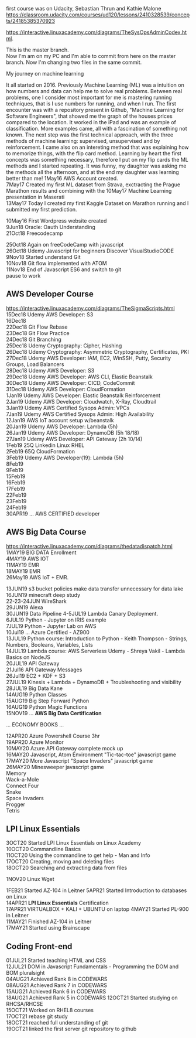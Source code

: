 first course was on Udacity, Sebastian Thrun and Kathie Malone
https://classroom.udacity.com/courses/ud120/lessons/2410328539/concepts/24185385370923

https://interactive.linuxacademy.com/diagrams/TheSysOpsAdminCodex.html.  

This is the master branch.  
Now I'm am on my PC and I'm able to commit from here on the master branch.
Now I'm changing two files in the same commit.  

My journey on machine learning

It all started on 2016. Previously Machine Learning (ML) was a intuition on how numbers and data can help me to solve real problems. Between real problems, one I consider most important for me is mastering running techniques, that is I use numbers for running, and when I run. The first encounter was with a repository present in Github, "Machine Learning for Software Engineers", that showed me the graph of the houses prices compared to the location. It worked in the iPad and was an example of classification. More examples came, all with a fascination of something not known. The next step was the first technical approach, with the three methods of machine learning: supervised, unsupervised and by reinforcement. I came also on an intereting method that was explaining how to memorize things, with the flip card method.
Learning by heart the first concepts was something necessary, therefore I put on my flip cards the ML methods and I started repeating. It was funny, my daughter was asking me the methods all the afternoon, and at the end my daughter was learning better than me!
1May16 AWS Account created.  
7May17 Created my first ML dataset from Strava, exctracting the Prague Marathon results and combining with the
10May17 Machine Learning presentation in Maserati  
13May17 Today I created my first Kaggle Dataset on Marathon running and I submitted my first prediction.  

10May16 First Wordpress website created  
9Jun18 Oracle: Oauth Understanding  
21Oct18 Freecodecamp  

25Oct18 Again on freeCodeCamp with javascript  
26Oct18 Udemy Javascript for beginners Discover VisualStudioCODE  
9Nov18 Started understand Git  
10Nov18 Git flow implemented with ATOM  
11Nov18 End of Javascript ES6 and switch to git  
pause to work  
## AWS Developer Course  
https://interactive.linuxacademy.com/diagrams/TheSigmaScripts.html  
15Dec18 Udemy AWS Developer: S3  
16Dec18  
22Dec18 Git Flow Rebase  
23Dec18 Git Flow Practice  
24Dec18 Git Branching  
25Dec18 Udemy Cryptography: Cipher, Hashing  
26Dec18 Udemy Cryptography: Asymmetric Cryptography, Certificates, PKI  
27Dec18 Udemy AWS Developer: IAM, EC2, WinSSH, Putty, Security Groups, Load Balancers  
28Dec18 Udemy AWS Developer: S3  
29Dec18 Udemy AWS Developer: AWS CLI, Elastic Beanstalk  
30Dec18 Udemy AWS Developer: CICD, CodeCommit  
31Dec18 Udemy AWS Developer: CloudFormation  
1Jan19 Udemy AWS Developer: Elastic Beanstalk Reinforcement  
2Jan19 Udemy AWS Developer: Cloudwatch, X-Ray, Cloudtrail  
3Jan19 Udemy AWS Certified Sysops Admin: VPCs  
7Jan19 Udemy AWS Certified Sysops Admin: High Availability  
12Jan19 AWS IoT account setup w/beanstalk  
20Jan19 Udemy AWS Developer: Lambda (5h)  
26Jan19 Udemy AWS Developer: DynamoDB (5h 18/18)  
27Jan19 Udemy AWS Developer: API Gateway (2h 10/14)  
1Feb19 25Q Linkedin Linux RHEL  
2Feb19 65Q CloudFormation  
3Feb19 Udemy AWS Developer(19): Lambda (5h)  
8Feb19  
9Feb19  
15Feb19  
16Feb19  
17Feb19  
22Feb19  
23Feb19  
24Feb19  
30APR19 ...  AWS CERTIFIED developer  
  
## AWS Big Data Course  
https://interactive.linuxacademy.com/diagrams/thedatadispatch.html  
1MAY19 BIG DATA Enrollment  
4MAY19 AWS IOT  
11MAY19 EMR  
18MAY19 EMR  
26May19 AWS IoT + EMR.  
  
13JUN19 s3 bucket policies make data transfer unnecessary for data lake
16JUN19 minecraft deep study  
22-23-24JUN WireShark  
29JUN19 Alexa  
30JUN19 Data Pipeline
4-5JUL19 Lambda Canary Deployment.  
6JUL19 Python - Jupyter on IRIS example  
7JUL19 Python - Jupyter Lab on AWS  
10Jul19 ...  Azure Certified - AZ900  
13JUL19 Python course: Introduction to Python - Keith Thompson - Strings, Numbers, Booleans, Variables, Lists  
14JUL19 Lambda course: AWS Serverless Udemy - Shreya Vakil - Lambda Basics on NodeJS   
20JUL19 API Gateway  
21Jul16 API Gateway Messages  
26Jul19 EC2 + KDF + S3  
27JUL19 Kinesis + Lambda + DynamoDB + Troubleshooting and visibility  
28JUL19 Big Data Kane  
14AUG19 Python Classes  
15AUG19 Big Step Forward Python  
16AUG19 Python Magic Functions  
15NOV19 ...  __AWS Big Data Certification__
  
... ECONOMY BOOKS ...  
  
12APR20 Azure Powershell Course 3hr  
19APR20 Azure Monitor  
10MAY20 Azure API Gateway complete mock up  
16MAY20 Javascript, Atom Environment "Tic-tac-toe" javascript game  
17MAY20 More Javascript "Space Invaders" javascript game  
26MAY20 Minesweeper javascript game  
Memory  
Wack-a-Mole  
Connect Four  
Snake  
Space Invaders  
Frogger  
Tetris  
## LPI Linux Essentials
3OCT20 Started LPI Linux Essentials on Linux Academy  
10OCT20 Commandline Basics  
11OCT20 Using the commandline to get help - Man and Info  
17OCT20 Creating, moving and deleting files  
18OCT20 Searching and extracting data from files  
    
1NOV20 Linux Wget

1FEB21 Started AZ-104 in Leitner
5APR21 Started Introduction to databases on Linux  
14APR21 __LPI Linux Essentials__ Certification  
17APR21 VIRTUALBOX + KALI + UBUNTU on laptop
4MAY21 Started PL-900 in Leitner  
11MAY21 Finished AZ-104 in Leitner  
17MAY21 Started using Brainscape  
## Coding Front-end  
01JUL21 Started teaching HTML and CSS  
12JUL21 DOM in Javascript Fundamentals - Programming the DOM and BOM pluralsight  
04AUG21 Achieved Rank 8 in CODEWARS  
08AUG21 Achieved Rank 7 in CODEWARS  
15AUG21 Achieved Rank 6 in CODEWARS  
18AUG21 Achieved Rank 5 in CODEWARS
12OCT21 Started studying on RHCSA/RHCSE  
15OCT21 Worked on RHEL8 courses  
17OCT21 rebase git study  
18OCT21 reached full understanding of git  
19OCT21 linked the first server git repository to github  
